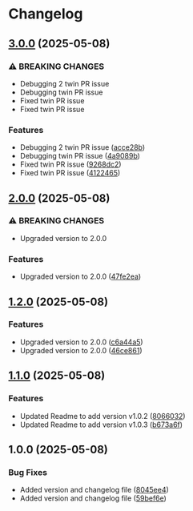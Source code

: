 # Changelog

## [3.0.0](https://github.com/Destiny-Research/release-versioning/compare/v2.0.0...v3.0.0) (2025-05-08)


### ⚠ BREAKING CHANGES

* Debugging 2 twin PR issue
* Debugging twin PR issue
* Fixed twin PR issue
* Fixed twin PR issue

### Features

* Debugging 2 twin PR issue ([acce28b](https://github.com/Destiny-Research/release-versioning/commit/acce28b22841c9dea80789eff51dcbd10a87e49c))
* Debugging twin PR issue ([4a9089b](https://github.com/Destiny-Research/release-versioning/commit/4a9089be9291ffbdd897b3deb38f62ed076c3372))
* Fixed twin PR issue ([9268dc2](https://github.com/Destiny-Research/release-versioning/commit/9268dc299c08d39f47b0e648cf46ccb4599e9933))
* Fixed twin PR issue ([4122465](https://github.com/Destiny-Research/release-versioning/commit/41224659f2478fe5b3200b8cb55f124f4b56c799))

## [2.0.0](https://github.com/Destiny-Research/release-versioning/compare/v1.2.0...v2.0.0) (2025-05-08)


### ⚠ BREAKING CHANGES

* Upgraded version to 2.0.0

### Features

* Upgraded version to 2.0.0 ([47fe2ea](https://github.com/Destiny-Research/release-versioning/commit/47fe2ea463ca48a79602f145f4d945833fec84b0))

## [1.2.0](https://github.com/Destiny-Research/release-versioning/compare/v1.1.0...v1.2.0) (2025-05-08)


### Features

* Upgraded version to 2.0.0 ([c6a44a5](https://github.com/Destiny-Research/release-versioning/commit/c6a44a5594168f36f9677455ce0fec0ae4084331))
* Upgraded version to 2.0.0 ([46ce861](https://github.com/Destiny-Research/release-versioning/commit/46ce861cb5411f7b77629013469dc334e7a64995))

## [1.1.0](https://github.com/Destiny-Research/release-versioning/compare/v1.0.0...v1.1.0) (2025-05-08)


### Features

* Updated Readme to add version v1.0.2 ([8066032](https://github.com/Destiny-Research/release-versioning/commit/8066032a4890860bbc2a6431eecdb1e6f3a3ea15))
* Updated Readme to add version v1.0.3 ([b673a6f](https://github.com/Destiny-Research/release-versioning/commit/b673a6f799bef072ecffa64f1c57ecfc67c8c50f))

## 1.0.0 (2025-05-08)


### Bug Fixes

* Added version and changelog file ([8045ee4](https://github.com/Destiny-Research/release-versioning/commit/8045ee4b6340809de5a2f657714301fe4cb9b081))
* Added version and changelog file ([59bef6e](https://github.com/Destiny-Research/release-versioning/commit/59bef6e4257f41180931d92c2f25085a2331f3c9))
